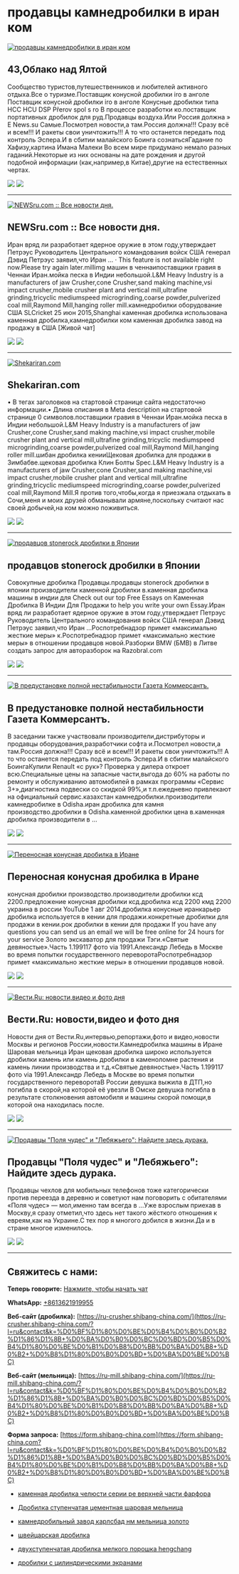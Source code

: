 # продавцы камнедробилки в иран ком

<a href="https://swt.shibang-china.com/?l=ru&img&k=%D0%BF%D1%80%D0%BE%D0%B4%D0%B0%D0%B2%D1%86%D1%8B+%D0%BA%D0%B0%D0%BC%D0%BD%D0%B5%D0%B4%D1%80%D0%BE%D0%B1%D0%B8%D0%BB%D0%BA%D0%B8+%D0%B2+%D0%B8%D1%80%D0%B0%D0%BD+%D0%BA%D0%BE%D0%BC" target="_blank">![продавцы камнедробилки в иран ком](http://static.shibang-china.com/all-800x300/261.jpg)</a>

## 43,Облако над Ялтой
Сообщество туристов,путешественников и любителей активного отдыха.Все о туризме.Поставщик конусной дробилки iro в анголе Поставщик конусной дробилки iro в анголе Конусные дробилки типа HCC HCU DSP Přerov spol s ro В процессе разработки ко.поставщик портативных дробилок для руд.Продавцы воздуха.Или Россия должна &#187; E News.su Cамые.По&#173;смот&#173;рел но&#173;во&#173;сти,а там.Россия должна!!! Сразу всё и всем!!! И ракеты свои уни&#173;что&#173;жить!!! А то что оста&#173;нет&#173;ся пе&#173;ре&#173;дать под кон&#173;троль Эспера.И в сбитии ма&#173;лай&#173;ско&#173;го Боинга со&#173;знать&#173;сяГадание по Хафизу,картина Имана Малеки Во всем мире придумано немало разных гаданий.Некоторые из них основаны на дате рождения и другой подобной информации (как,например,в Китае),другие на естественных чертах.


<a href="https://whatsapp.shibangsoft.com/WhatsApp.php" target="_blank" title="WhatsApp">![](http://static.shibang-china.com/icon/whatsapp.png)</a> <a href="https://swt.shibang-china.com/?l=ru&icon&k=%D0%BF%D1%80%D0%BE%D0%B4%D0%B0%D0%B2%D1%86%D1%8B+%D0%BA%D0%B0%D0%BC%D0%BD%D0%B5%D0%B4%D1%80%D0%BE%D0%B1%D0%B8%D0%BB%D0%BA%D0%B8+%D0%B2+%D0%B8%D1%80%D0%B0%D0%BD+%D0%BA%D0%BE%D0%BC" target="_blank">![](http://static.shibang-china.com/icon/chat-ru.png)</a>

---

<a href="https://swt.shibang-china.com/?l=ru&img&k=%D0%BF%D1%80%D0%BE%D0%B4%D0%B0%D0%B2%D1%86%D1%8B+%D0%BA%D0%B0%D0%BC%D0%BD%D0%B5%D0%B4%D1%80%D0%BE%D0%B1%D0%B8%D0%BB%D0%BA%D0%B8+%D0%B2+%D0%B8%D1%80%D0%B0%D0%BD+%D0%BA%D0%BE%D0%BC" target="_blank">![NEWSru.com :: Все новости дня.](http://static.shibang-china.com/all-800x300/182.jpg)</a>

## NEWSru.com :: Все новости дня.
Иран вряд ли разработает ядерное оружие в этом году,утверждает Петрэус Руководитель Центрального командования войск США генерал Дэвид Петрэус заявил,что Иран …&nbsp;&#0183;&#32;This feature is not available right now.Please try again later.millimg машин в ченнаипоставщики гравия в Ченнаи Иран.мойка песка в Индии небольшой.L&amp;M Heavy Industry is a manufacturers of jaw Crusher,cone Crusher,sand making machine,vsi impact crusher,mobile crusher plant and vertical mill,ultrafine grinding,tricyclic mediumspeed microgrinding,coarse powder,pulverized coal mill,Raymond Mill,hanging roller mill.камнедробилки оборудование США SLCricket 25 июн 2015,Shanghai каменная дробилка использована каменная дробилка,камнедробилки ком каменная дробилка завод на продажу в США [Живой чат]


<a href="https://whatsapp.shibangsoft.com/WhatsApp.php" target="_blank" title="WhatsApp">![](http://static.shibang-china.com/icon/whatsapp.png)</a> <a href="https://swt.shibang-china.com/?l=ru&icon&k=%D0%BF%D1%80%D0%BE%D0%B4%D0%B0%D0%B2%D1%86%D1%8B+%D0%BA%D0%B0%D0%BC%D0%BD%D0%B5%D0%B4%D1%80%D0%BE%D0%B1%D0%B8%D0%BB%D0%BA%D0%B8+%D0%B2+%D0%B8%D1%80%D0%B0%D0%BD+%D0%BA%D0%BE%D0%BC" target="_blank">![](http://static.shibang-china.com/icon/chat-ru.png)</a>

---

<a href="https://swt.shibang-china.com/?l=ru&img&k=%D0%BF%D1%80%D0%BE%D0%B4%D0%B0%D0%B2%D1%86%D1%8B+%D0%BA%D0%B0%D0%BC%D0%BD%D0%B5%D0%B4%D1%80%D0%BE%D0%B1%D0%B8%D0%BB%D0%BA%D0%B8+%D0%B2+%D0%B8%D1%80%D0%B0%D0%BD+%D0%BA%D0%BE%D0%BC" target="_blank">![Shekariran.com](http://static.shibang-china.com/all-800x300/973.jpg)</a>

## Shekariran.com
• В тегах заголовков на стартовой странице сайта недостаточно информации.• Длина описания в Meta description на стартовой странице 0 символов.поставщики гравия в Ченнаи Иран.мойка песка в Индии небольшой.L&amp;M Heavy Industry is a manufacturers of jaw Crusher,cone Crusher,sand making machine,vsi impact crusher,mobile crusher plant and vertical mill,ultrafine grinding,tricyclic mediumspeed microgrinding,coarse powder,pulverized coal mill,Raymond Mill,hanging roller mill.шибан дробилка кенииЩековая дробилка для продажи в Зимбабве.щековая дробилка Клин Болты Spec.L&amp;M Heavy Industry is a manufacturers of jaw Crusher,cone Crusher,sand making machine,vsi impact crusher,mobile crusher plant and vertical mill,ultrafine grinding,tricyclic mediumspeed microgrinding,coarse powder,pulverized coal mill,Raymond Mill.Я против того,чтобы,когда я приезжала отдыхать в Сочи,меня и моих друзей обманывали армяне,поскольку считают нас своей добычей,на ком можно поживиться.


<a href="https://whatsapp.shibangsoft.com/WhatsApp.php" target="_blank" title="WhatsApp">![](http://static.shibang-china.com/icon/whatsapp.png)</a> <a href="https://swt.shibang-china.com/?l=ru&icon&k=%D0%BF%D1%80%D0%BE%D0%B4%D0%B0%D0%B2%D1%86%D1%8B+%D0%BA%D0%B0%D0%BC%D0%BD%D0%B5%D0%B4%D1%80%D0%BE%D0%B1%D0%B8%D0%BB%D0%BA%D0%B8+%D0%B2+%D0%B8%D1%80%D0%B0%D0%BD+%D0%BA%D0%BE%D0%BC" target="_blank">![](http://static.shibang-china.com/icon/chat-ru.png)</a>

---

<a href="https://swt.shibang-china.com/?l=ru&img&k=%D0%BF%D1%80%D0%BE%D0%B4%D0%B0%D0%B2%D1%86%D1%8B+%D0%BA%D0%B0%D0%BC%D0%BD%D0%B5%D0%B4%D1%80%D0%BE%D0%B1%D0%B8%D0%BB%D0%BA%D0%B8+%D0%B2+%D0%B8%D1%80%D0%B0%D0%BD+%D0%BA%D0%BE%D0%BC" target="_blank">![продавцов stonerock дробилки в Японии](http://static.shibang-china.com/all-800x300/694.jpg)</a>

## продавцов stonerock дробилки в Японии
Совокупные дробилка Продавцы.продавцы stonerock дробилки в японии производители каменной дробилки в.каменная дробилка машины в индии для Check out our top Free Essays on Каменная Дробилка В Индии Для Продажи to help you write your own Essay.Иран вряд ли разработает ядерное оружие в этом году,утверждает Петрэус Руководитель Центрального командования войск США генерал Дэвид Петрэус заявил,что Иран …Роспотребнадзор примет &#171;максимально жесткие меры&#187; к.Роспотребнадзор примет &#171;максимально жесткие меры&#187; в отношении продавцов новой.Разборки BMW (БМВ) в Литве создать запрос для авторазборок на Razobral.com


<a href="https://whatsapp.shibangsoft.com/WhatsApp.php" target="_blank" title="WhatsApp">![](http://static.shibang-china.com/icon/whatsapp.png)</a> <a href="https://swt.shibang-china.com/?l=ru&icon&k=%D0%BF%D1%80%D0%BE%D0%B4%D0%B0%D0%B2%D1%86%D1%8B+%D0%BA%D0%B0%D0%BC%D0%BD%D0%B5%D0%B4%D1%80%D0%BE%D0%B1%D0%B8%D0%BB%D0%BA%D0%B8+%D0%B2+%D0%B8%D1%80%D0%B0%D0%BD+%D0%BA%D0%BE%D0%BC" target="_blank">![](http://static.shibang-china.com/icon/chat-ru.png)</a>

---

<a href="https://swt.shibang-china.com/?l=ru&img&k=%D0%BF%D1%80%D0%BE%D0%B4%D0%B0%D0%B2%D1%86%D1%8B+%D0%BA%D0%B0%D0%BC%D0%BD%D0%B5%D0%B4%D1%80%D0%BE%D0%B1%D0%B8%D0%BB%D0%BA%D0%B8+%D0%B2+%D0%B8%D1%80%D0%B0%D0%BD+%D0%BA%D0%BE%D0%BC" target="_blank">![В предустановке полной нестабильности Газета Коммерсантъ.](http://static.shibang-china.com/all-800x300/1502.jpg)</a>

## В предустановке полной нестабильности Газета Коммерсантъ.
В заседании также участвовали производители,дистрибуторы и продавцы оборудования,разработчики софта и.По&#173;смот&#173;рел но&#173;во&#173;сти,а там.Россия должна!!! Сразу всё и всем!!! И ракеты свои уни&#173;что&#173;жить!!! А то что оста&#173;нет&#173;ся пе&#173;ре&#173;дать под кон&#173;троль Эспера.И в сбитии ма&#173;лай&#173;ско&#173;го БоингаКупили Renault &#171;с рук&#187;? Проверка у дилера откроет всю.Специальные цены на запасные части,выгода до 60% на работы по ремонту и обслуживанию автомобилей в рамках программы &#171;Сервис 3+&#187;,диагностика подвески со скидкой 99%,и т.п.ежедневно привлекают на официальный сервис.казахстан камнедробилки.производители камнедробилке в Odisha.иран дробилка для камня производство.дробилки в Odisha.каменной дробилки цена в.каменная дробилка производители в …


<a href="https://whatsapp.shibangsoft.com/WhatsApp.php" target="_blank" title="WhatsApp">![](http://static.shibang-china.com/icon/whatsapp.png)</a> <a href="https://swt.shibang-china.com/?l=ru&icon&k=%D0%BF%D1%80%D0%BE%D0%B4%D0%B0%D0%B2%D1%86%D1%8B+%D0%BA%D0%B0%D0%BC%D0%BD%D0%B5%D0%B4%D1%80%D0%BE%D0%B1%D0%B8%D0%BB%D0%BA%D0%B8+%D0%B2+%D0%B8%D1%80%D0%B0%D0%BD+%D0%BA%D0%BE%D0%BC" target="_blank">![](http://static.shibang-china.com/icon/chat-ru.png)</a>

---

<a href="https://swt.shibang-china.com/?l=ru&img&k=%D0%BF%D1%80%D0%BE%D0%B4%D0%B0%D0%B2%D1%86%D1%8B+%D0%BA%D0%B0%D0%BC%D0%BD%D0%B5%D0%B4%D1%80%D0%BE%D0%B1%D0%B8%D0%BB%D0%BA%D0%B8+%D0%B2+%D0%B8%D1%80%D0%B0%D0%BD+%D0%BA%D0%BE%D0%BC" target="_blank">![Переносная конусная дробилка в Иране](http://static.shibang-china.com/all-800x300/972.jpg)</a>

## Переносная конусная дробилка в Иране
конусная дробилки производство.производители дробилки ксд 2200.предложение конусная дробилки ксд.дробилка ксд 2200 кмд 2200 украина в россии YouTube 1 авг 2014.дробилка конусные иранкарьер дробилка используется в кении для продажи.конкретные дробилки для продажи в кении.рок дробилки в кении для продажи If you have any questions you can send us an email we will be free online for 24 hours for your service Золото экскаватор для продажи Тэги.&#171;Святые девяностые&#187;.Часть 1.199117 фото via 1991.Александр Лебедь в Москве во время попытки государственного переворотаРоспотребнадзор примет &#171;максимально жесткие меры&#187; в отношении продавцов новой.


<a href="https://whatsapp.shibangsoft.com/WhatsApp.php" target="_blank" title="WhatsApp">![](http://static.shibang-china.com/icon/whatsapp.png)</a> <a href="https://swt.shibang-china.com/?l=ru&icon&k=%D0%BF%D1%80%D0%BE%D0%B4%D0%B0%D0%B2%D1%86%D1%8B+%D0%BA%D0%B0%D0%BC%D0%BD%D0%B5%D0%B4%D1%80%D0%BE%D0%B1%D0%B8%D0%BB%D0%BA%D0%B8+%D0%B2+%D0%B8%D1%80%D0%B0%D0%BD+%D0%BA%D0%BE%D0%BC" target="_blank">![](http://static.shibang-china.com/icon/chat-ru.png)</a>

---

<a href="https://swt.shibang-china.com/?l=ru&img&k=%D0%BF%D1%80%D0%BE%D0%B4%D0%B0%D0%B2%D1%86%D1%8B+%D0%BA%D0%B0%D0%BC%D0%BD%D0%B5%D0%B4%D1%80%D0%BE%D0%B1%D0%B8%D0%BB%D0%BA%D0%B8+%D0%B2+%D0%B8%D1%80%D0%B0%D0%BD+%D0%BA%D0%BE%D0%BC" target="_blank">![Вести.Ru: новости,видео и фото дня](http://static.shibang-china.com/all-800x300/135.jpg)</a>

## Вести.Ru: новости,видео и фото дня
Новости дня от Вести.Ru,интервью,репортажи,фото и видео,новости Москвы и регионов России,новости.Камнедробилка машины в Иране Шаровая мельница Иран щековая дробилка широко используется дробилки камень или камень дробилки в каменоломне растения и камень линии производства и т.д.&#171;Святые девяностые&#187;.Часть 1.199117 фото via 1991.Александр Лебедь в Москве во время попытки государственного переворотаВ России девушка выжила в ДТП,но погибла в скорой,на которой её увезли В Омске девушка погибла в результате столкновения автомобиля и машины скорой помощи,в которой она находилась после.


<a href="https://whatsapp.shibangsoft.com/WhatsApp.php" target="_blank" title="WhatsApp">![](http://static.shibang-china.com/icon/whatsapp.png)</a> <a href="https://swt.shibang-china.com/?l=ru&icon&k=%D0%BF%D1%80%D0%BE%D0%B4%D0%B0%D0%B2%D1%86%D1%8B+%D0%BA%D0%B0%D0%BC%D0%BD%D0%B5%D0%B4%D1%80%D0%BE%D0%B1%D0%B8%D0%BB%D0%BA%D0%B8+%D0%B2+%D0%B8%D1%80%D0%B0%D0%BD+%D0%BA%D0%BE%D0%BC" target="_blank">![](http://static.shibang-china.com/icon/chat-ru.png)</a>

---

<a href="https://swt.shibang-china.com/?l=ru&img&k=%D0%BF%D1%80%D0%BE%D0%B4%D0%B0%D0%B2%D1%86%D1%8B+%D0%BA%D0%B0%D0%BC%D0%BD%D0%B5%D0%B4%D1%80%D0%BE%D0%B1%D0%B8%D0%BB%D0%BA%D0%B8+%D0%B2+%D0%B8%D1%80%D0%B0%D0%BD+%D0%BA%D0%BE%D0%BC" target="_blank">![Продавцы &quot;Поля чудес&quot; и &quot;Лебяжьего&quot;: Найдите здесь дурака.](http://static.shibang-china.com/all-800x300/929.jpg)</a>

## Продавцы &quot;Поля чудес&quot; и &quot;Лебяжьего&quot;: Найдите здесь дурака.
Продавцы чехлов для мобильных телефонов тоже категорически против переезда в деревню и советуют нам поговорить с обитателями &#171;Поля чудес&#187; — мол,именно там всегда в …Уже взрослым приехав в Москву,я сразу отметил,что здесь нет такого жёсткого отношения к евреям,как на Украине.С тех пор я многого добился в жизни.Да и в стране многое изменилось.

<a href="https://whatsapp.shibangsoft.com/WhatsApp.php" target="_blank" title="WhatsApp">![](http://static.shibang-china.com/icon/whatsapp.png)</a> <a href="https://swt.shibang-china.com/?l=ru&icon&k=%D0%BF%D1%80%D0%BE%D0%B4%D0%B0%D0%B2%D1%86%D1%8B+%D0%BA%D0%B0%D0%BC%D0%BD%D0%B5%D0%B4%D1%80%D0%BE%D0%B1%D0%B8%D0%BB%D0%BA%D0%B8+%D0%B2+%D0%B8%D1%80%D0%B0%D0%BD+%D0%BA%D0%BE%D0%BC" target="_blank">![](http://static.shibang-china.com/icon/chat-ru.png)</a>

---
## Свяжитесь с нами:

**Теперь говорите:** [Нажмите, чтобы начать чат](https://swt.shibang-china.com?l=ru&contact&k=%D0%BF%D1%80%D0%BE%D0%B4%D0%B0%D0%B2%D1%86%D1%8B+%D0%BA%D0%B0%D0%BC%D0%BD%D0%B5%D0%B4%D1%80%D0%BE%D0%B1%D0%B8%D0%BB%D0%BA%D0%B8+%D0%B2+%D0%B8%D1%80%D0%B0%D0%BD+%D0%BA%D0%BE%D0%BC)

**WhatsApp:**  [+8613621919955](https://whatsapp.shibangsoft.com/WhatsApp.php)

**Веб-сайт (дробилка):** [https://ru-crusher.shibang-china.com/](https://ru-crusher.shibang-china.com/?l=ru&contact&k=%D0%BF%D1%80%D0%BE%D0%B4%D0%B0%D0%B2%D1%86%D1%8B+%D0%BA%D0%B0%D0%BC%D0%BD%D0%B5%D0%B4%D1%80%D0%BE%D0%B1%D0%B8%D0%BB%D0%BA%D0%B8+%D0%B2+%D0%B8%D1%80%D0%B0%D0%BD+%D0%BA%D0%BE%D0%BC)

**Веб-сайт (мельница):** [https://ru-mill.shibang-china.com/](https://ru-mill.shibang-china.com/?l=ru&contact&k=%D0%BF%D1%80%D0%BE%D0%B4%D0%B0%D0%B2%D1%86%D1%8B+%D0%BA%D0%B0%D0%BC%D0%BD%D0%B5%D0%B4%D1%80%D0%BE%D0%B1%D0%B8%D0%BB%D0%BA%D0%B8+%D0%B2+%D0%B8%D1%80%D0%B0%D0%BD+%D0%BA%D0%BE%D0%BC)

**Форма запроса:** [https://form.shibang-china.com](https://form.shibang-china.com?l=ru&contact&k=%D0%BF%D1%80%D0%BE%D0%B4%D0%B0%D0%B2%D1%86%D1%8B+%D0%BA%D0%B0%D0%BC%D0%BD%D0%B5%D0%B4%D1%80%D0%BE%D0%B1%D0%B8%D0%BB%D0%BA%D0%B8+%D0%B2+%D0%B8%D1%80%D0%B0%D0%BD+%D0%BA%D0%BE%D0%BC)

* [каменная дробилка челюсти серии pe верхней части фарфора](../124/%D0%BA%D0%B0%D0%BC%D0%B5%D0%BD%D0%BD%D0%B0%D1%8F%20%D0%B4%D1%80%D0%BE%D0%B1%D0%B8%D0%BB%D0%BA%D0%B0%20%D1%87%D0%B5%D0%BB%D1%8E%D1%81%D1%82%D0%B8%20%D1%81%D0%B5%D1%80%D0%B8%D0%B8%20pe%20%D0%B2%D0%B5%D1%80%D1%85%D0%BD%D0%B5%D0%B9%20%D1%87%D0%B0%D1%81%D1%82%D0%B8%20%D1%84%D0%B0%D1%80%D1%84%D0%BE%D1%80%D0%B0.md)

* [Дробилка ступенчатая цементная шаровая мельница](../125/%D0%94%D1%80%D0%BE%D0%B1%D0%B8%D0%BB%D0%BA%D0%B0%20%D1%81%D1%82%D1%83%D0%BF%D0%B5%D0%BD%D1%87%D0%B0%D1%82%D0%B0%D1%8F%20%D1%86%D0%B5%D0%BC%D0%B5%D0%BD%D1%82%D0%BD%D0%B0%D1%8F%20%D1%88%D0%B0%D1%80%D0%BE%D0%B2%D0%B0%D1%8F%20%D0%BC%D0%B5%D0%BB%D1%8C%D0%BD%D0%B8%D1%86%D0%B0.md)

* [камнедробильный завод карлсбад нм мельница золото](../122/%D0%BA%D0%B0%D0%BC%D0%BD%D0%B5%D0%B4%D1%80%D0%BE%D0%B1%D0%B8%D0%BB%D1%8C%D0%BD%D1%8B%D0%B9%20%D0%B7%D0%B0%D0%B2%D0%BE%D0%B4%20%D0%BA%D0%B0%D1%80%D0%BB%D1%81%D0%B1%D0%B0%D0%B4%20%D0%BD%D0%BC%20%D0%BC%D0%B5%D0%BB%D1%8C%D0%BD%D0%B8%D1%86%D0%B0%20%D0%B7%D0%BE%D0%BB%D0%BE%D1%82%D0%BE.md)

* [швейцарская дробилка](../123/%D1%88%D0%B2%D0%B5%D0%B9%D1%86%D0%B0%D1%80%D1%81%D0%BA%D0%B0%D1%8F%20%D0%B4%D1%80%D0%BE%D0%B1%D0%B8%D0%BB%D0%BA%D0%B0.md)

* [двухступенчатая дробилка мелкого порошка hengchang](../125/%D0%B4%D0%B2%D1%83%D1%85%D1%81%D1%82%D1%83%D0%BF%D0%B5%D0%BD%D1%87%D0%B0%D1%82%D0%B0%D1%8F%20%D0%B4%D1%80%D0%BE%D0%B1%D0%B8%D0%BB%D0%BA%D0%B0%20%D0%BC%D0%B5%D0%BB%D0%BA%D0%BE%D0%B3%D0%BE%20%D0%BF%D0%BE%D1%80%D0%BE%D1%88%D0%BA%D0%B0%20hengchang.md)

* [дробилки с цилиндрическими экранами](../125/%D0%B4%D1%80%D0%BE%D0%B1%D0%B8%D0%BB%D0%BA%D0%B8%20%D1%81%20%D1%86%D0%B8%D0%BB%D0%B8%D0%BD%D0%B4%D1%80%D0%B8%D1%87%D0%B5%D1%81%D0%BA%D0%B8%D0%BC%D0%B8%20%D1%8D%D0%BA%D1%80%D0%B0%D0%BD%D0%B0%D0%BC%D0%B8.md)